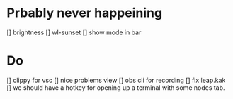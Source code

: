 # Prbably never happeining
[] brightness
[] wl-sunset
[] show mode in bar

# Do
[] clippy for vsc
[] nice problems view
[] obs cli for recording
[] fix leap.kak
[] we should have a hotkey for opening up a terminal with some nodes tab.

